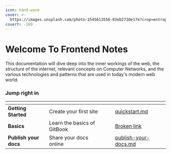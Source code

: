 ```yaml
---
icon: hand-wave
cover: >-
  https://images.unsplash.com/photo-1545613556-03eb2710e17e?crop=entropy&cs=srgb&fm=jpg&ixid=M3wxOTcwMjR8MHwxfHNlYXJjaHw0fHxjaXR8ZW58MHx8fHwxNzM2NDI3NzE0fDA&ixlib=rb-4.0.3&q=85
coverY: -169
---
```


# Welcome To Frontend Notes

This documentation will dive deep into the inner workings of the web, the structure of the internet, relevant concepts on Computer Networks, and the various technologies and patterns that are used in today's modern web world.&#x20;

### Jump right in

<table data-view="cards"><thead><tr><th></th><th></th><th data-hidden data-card-cover data-type="files"></th><th data-hidden></th><th data-hidden data-card-target data-type="content-ref"></th></tr></thead><tbody><tr><td><strong>Getting Started</strong></td><td>Create your first site</td><td></td><td></td><td><a href="computer-networks/quickstart.md">quickstart.md</a></td></tr><tr><td><strong>Basics</strong></td><td>Learn the basics of GitBook</td><td></td><td></td><td><a href="broken-reference">Broken link</a></td></tr><tr><td><strong>Publish your docs</strong></td><td>Share your docs online</td><td></td><td></td><td><a href="computer-networks/publish-your-docs.md">publish-your-docs.md</a></td></tr></tbody></table>

